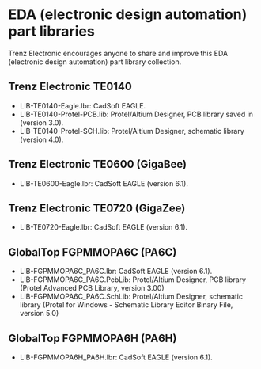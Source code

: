 # EDA (electronic design automation) part libraries
Trenz Electronic encourages anyone to share and improve this EDA (electronic design automation) part library collection.

## Trenz Electronic TE0140
- LIB-TE0140-Eagle.lbr: CadSoft EAGLE.
- LIB-TE0140-Protel-PCB.lib: Protel/Altium Designer, PCB library saved in (version 3.0).
- LIB-TE0140-Protel-SCH.lib: Protel/Altium Designer, schematic library (version 4.0).

## Trenz Electronic TE0600 (GigaBee)
- LIB-TE0600-Eagle.lbr: CadSoft EAGLE (version 6.1).

## Trenz Electronic TE0720 (GigaZee)
- LIB-TE0720-Eagle.lbr: CadSoft EAGLE (version 6.1).

## GlobalTop FGPMMOPA6C (PA6C)
- LIB-FGPMMOPA6C_PA6C.lbr: CadSoft EAGLE (version 6.1).
- LIB-FGPMMOPA6C_PA6C.PcbLib: Protel/Altium Designer, PCB library (Protel Advanced PCB Library, version 3.00)
- LIB-FGPMMOPA6C_PA6C.SchLib: Protel/Altium Designer, schematic library (Protel for Windows - Schematic Library Editor Binary File, version 5.0)

## GlobalTop FGPMMOPA6H (PA6H)
- LIB-FGPMMOPA6H_PA6H.lbr: CadSoft EAGLE (version 6.1).
